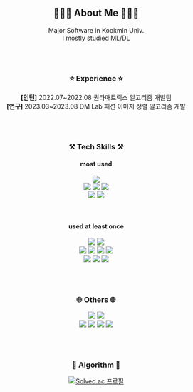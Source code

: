 <div align = "center">

<!-- <img src="https://capsule-render.vercel.app/api?type=rounded&color=0:9796f0,100:fbc7d4&height=200&text=I'm%20Seorim&animation=fadeIn&fontSize=50" />
<br><br> -->

<h2> 🙋🏻‍♀️ About Me 🙋🏻‍♀️ </h2>
Major Software in Kookmin Univ. <br>
I mostly studied ML/DL

<br><br>

<h3> ⭐ Experience ⭐ </h3>
<b>[인턴]</b> 2022.07~2022.08 퀀타매트릭스 알고리즘 개발팀 <br>
<b>[연구]</b> 2023.03~2023.08 DM Lab 패션 이미지 정렬 알고리즘 개발 <br>

<br><br>

<h3> ⚒️ Tech Skills ⚒️ </h3>
<h4> most used </h4>

<p display="inline-block">
<img src="https://img.shields.io/badge/Python-3776AB?style=for-the-badge&logo=python&logoColor=white"> <br>
<img src=https://img.shields.io/badge/PyTorch-%23EE4C2C.svg?style=for-the-badge&logo=PyTorch&logoColor=white>
<img src=https://img.shields.io/badge/pandas-%23150458.svg?style=for-the-badge&logo=pandas&logoColor=white>
<img src=https://img.shields.io/badge/scikit--learn-%23F7931E.svg?style=for-the-badge&logo=scikit-learn&logoColor=white> <br>
<img src=https://img.shields.io/badge/numpy-%23013243.svg?style=for-the-badge&logo=numpy&logoColor=white>
<img src=https://img.shields.io/badge/Matplotlib-%23ffffff.svg?style=for-the-badge&logo=Matplotlib&logoColor=black>
</p><br>

<h4> used at least once </h4>

<p display="inline-block">
<img src=https://img.shields.io/badge/C%2B%2B-00599C?style=for-the-badge&logo=c%2B%2B&logoColor=white>
<img src=https://img.shields.io/badge/Java-ED8B00?style=for-the-badge&logo=openjdk&logoColor=white> <br>
<img src=https://img.shields.io/badge/TensorFlow-FF6F00?style=for-the-badge&logo=tensorflow&logoColor=white>
<img src=https://img.shields.io/badge/FastAPI-005571?style=for-the-badge&logo=fastapi>
<img src=https://img.shields.io/badge/MySQL-00000F?style=for-the-badge&logo=mysql&logoColor=white>
<img src=https://img.shields.io/badge/Amazon_AWS-232F3E?style=for-the-badge&logo=amazon-aws&logoColor=white> <br>
<img src=https://img.shields.io/badge/HTML5-E34F26?style=for-the-badge&logo=html5&logoColor=white>
<img src=https://img.shields.io/badge/javascript-%23323330.svg?style=for-the-badge&logo=javascript&logoColor=%23F7DF1E>
<img src=https://img.shields.io/badge/React-20232A?style=for-the-badge&logo=react&logoColor=61DAFB>
</p>

<br><br>

<h3> 🌐 Others 🌐 </h3>
<p display="inline-block">
<img src=https://img.shields.io/badge/Visual%20Studio%20Code-0078d7.svg?style=for-the-badge&logo=visual-studio-code&logoColor=white>
<img src=https://img.shields.io/badge/figma-%23F24E1E.svg?style=for-the-badge&logo=figma&logoColor=white> <br>
<img src=https://img.shields.io/badge/git-%23F05033.svg?style=for-the-badge&logo=git&logoColor=white> 
<img src=https://img.shields.io/badge/github-%23121011.svg?style=for-the-badge&logo=github&logoColor=white>
<img src=https://img.shields.io/badge/Notion-%23000000.svg?style=for-the-badge&logo=notion&logoColor=white>
<img src=https://img.shields.io/badge/Slack-4A154B?style=for-the-badge&logo=slack&logoColor=white>
</p>

<br><br>

<h3> 🧩 Algorithm 🧩 </h3>
<p align="center" display="inline-block">
<a href="https://solved.ac/srcho01">
    <img src="http://mazassumnida.wtf/api/v2/generate_badge?boj=srcho01" alt="Solved.ac 프로필">
</a>
</p>

</div>
